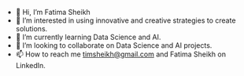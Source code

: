 - 👋 Hi, I’m Fatima Sheikh
- 👀 I’m interested in using innovative and creative strategies to create solutions. 
- 🌱 I’m currently learning Data Science and AI. 
- 💞️ I’m looking to collaborate on Data Science and AI projects. 
- 📫 How to reach me timsheikh@gmail.com and Fatima Sheikh on LinkedIn. 

<!---
Zahrah-101/Zahrah-101 is a ✨ special ✨ repository because its `README.md` (this file) appears on your GitHub profile.
You can click the Preview link to take a look at your changes.
--->
